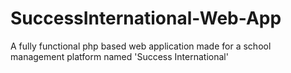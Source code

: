 # SuccessInternational-Web-App
A fully functional php based web application made for a school management platform named 'Success International'
